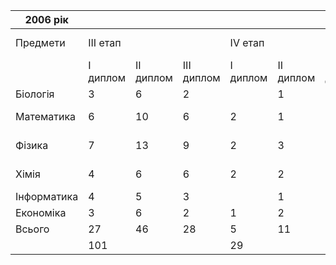 |  2006 рік   |          |           |            |          |           |            |                      |                 |
| ----------- | -------- | --------- | ---------- | -------- | --------- | ---------- | -------------------- | --------------- |
|  Предмети   | III етап |           |            | IV етап  |           |            | Міжнародні олімпіади |                 |
|             | I диплом | II диплом | III диплом | I диплом | II диплом | III диплом |      Відбір МО       |       МО        |
|  Біологія   |    3     |     6     |     2      |          |     1     |     3      |          1           |                 |
| Математика  |    6     |    10     |     6      |    2     |     1     |     2      |          2           |  Срібна медаль  |
|   Фізика    |    7     |    13     |     9      |    2     |     3     |     2      |          1           |  Срібна медаль  |
|    Хімія    |    4     |     6     |     6      |    2     |     2     |     4      |          1           | Бронзова медаль |
| Інформатика |    4     |     5     |     3      |          |     1     |     1      |                      |                 |
|  Економіка  |    3     |     6     |     2      |    1     |     2     |     3      |                      |                 |
|   Всього    |    27    |    46     |     28     |    5     |    11     |     14     |                      |                 |
|             |   101    |           |            |    29    |           |            |                      |                 |
